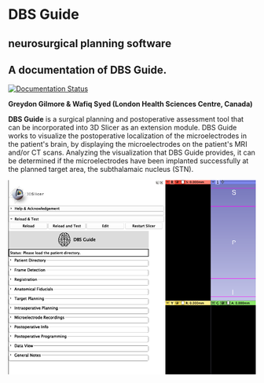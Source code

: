 # DBS Guide 
**neurosurgical planning software**
-----------------------------------------------
A documentation of DBS Guide. 
-----------------------------------------------

[![Documentation Status](https://readthedocs.org/projects/dbsguidedocs/badge/?version=latest)](https://dbsguidedocs.readthedocs.io/en/latest/?badge=latest)

**Greydon Gilmore & Wafiq Syed (London Health Sciences Centre, Canada)**

**DBS Guide** is a surgical planning and postoperative assessment tool that can be incorporated into 3D Slicer as an extension module. DBS Guide works to visualize the postoperative localization of the microelectrodes in the patient's brain, by displaying the microelectrodes on the patient's MRI and/or CT scans. Analyzing the visualization that DBS Guide provides, it can be determined if the microelectrodes have been implanted successfully at the planned target area, the subthalamaic nucleus (STN).

![](Images/DBShome.png)



